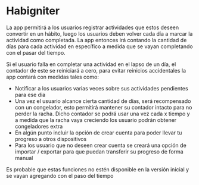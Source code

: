 # Habigniter

La app permitirá a los usuarios registrar actividades que estos deseen convertir en un hábito, luego los usuarios deben volver cada día a marcar la actividad como completada. La app entonces irá contando la cantidad de días para cada actividad en específico a medida que se vayan completando con el pasar del tiempo.

Si el usuario falla en completar una actividad en el lapso de un día, el contador de este se reiniciará a cero, para evitar reinicios accidentales la app contará con medidas tales como:

+ Notificar a los usuarios varias veces sobre sus actividades pendientes para ese dia
+ Una vez el usuario alcance cierta cantidad de días, será recompensado con un congelador, esto permitirá mantener su contador intacto para no perder la racha. Dicho contador se podrá usar una vez cada x tiempo y a medida que la racha vaya creciendo los usuario podrán obtener congeladores extra
+ En algún punto incluir la opción de crear cuenta para poder llevar tu progreso a otros dispositivos
+ Para los usuario que no deseen crear cuenta se creará una opción de importar / exportar para que puedan transferir su progreso de forma manual

Es probable que estas funciones no estén  disponible en la versión inicial y se vayan agregando con el paso del tiempo

